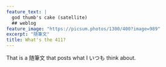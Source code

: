 ```yaml
---
feature_text: | 
  god thumb's cake (satellite)
  ## weblog
feature_image: "https://picsum.photos/1300/400?image=989"
excerpt: "随筆文"
title: What's the 411?
---
```


That is a 随筆文 that posts what I いつも think about.



